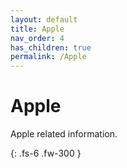 ```yaml
---
layout: default
title: Apple
nav_order: 4
has_children: true
permalink: /Apple
---
```


# Apple
Apple related information.

{: .fs-6 .fw-300 }
